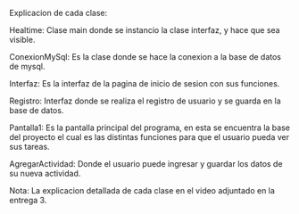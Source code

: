 Explicacion de cada clase:

Healtime: Clase main donde se instancio la clase interfaz, y hace que sea visible.

ConexionMySql: Es la clase donde se hace la conexion a la base de datos de mysql.

Interfaz: Es la interfaz de la pagina de inicio de sesion con sus funciones.

Registro: Interfaz donde se realiza el registro de usuario y se guarda en la base de datos.

Pantalla1: Es la pantalla principal del programa, en esta se encuentra la base del proyecto el cual es las distintas funciones para que el usuario pueda ver sus tareas.

AgregarActividad: Donde el usuario puede ingresar y guardar los datos de su nueva actividad.

Nota: La explicacion detallada de cada clase en el video adjuntado en la entrega 3.

